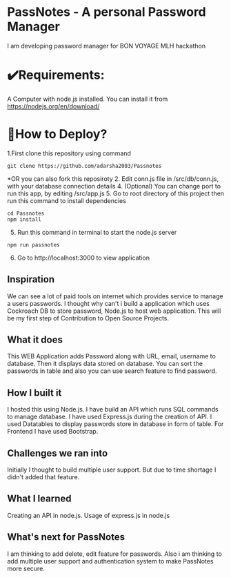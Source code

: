 # PassNotes - A personal Password Manager
I am developing password manager for BON VOYAGE MLH hackathon

# ✔️Requirements:

A Computer with node.js installed. You can install it from https://nodejs.org/en/download/

# 🤔How to Deploy?
1.First clone this repository using command
```
git clone https://github.com/adarsha2003/Passnotes
```
*OR you can also fork this reposiroty
2. Edit conn.js file in /src/db/conn.js, with your database connection details
4. (Optional) You can change port to run this app, by editing /src/app.js
5. Go to root directory of this project then run this command to install dependencies
```
cd Passnotes
npm install
```
5. Run this command in terminal to start the node.js server
```
npm run passnotes
```
6. Go to http://localhost:3000 to view application
## Inspiration
We can see a lot of paid tools on internet which provides service to manage a users passwords. I thought why can't i build a application which uses Cockroach DB to store password, Node.js to host web application. This will be my first step of Contribution to Open Source Projects.
## What it does
This WEB Application adds Password along with URL, email, username to database. Then it displays data stored on database. You can sort the passwords in table and also you can use search feature to find password.
## How I built it
I hosted this using Node.js. I have build an API which runs SQL commands to manage database. I have used Express.js during the creation of API. I used Datatables to display passwords store in database in form of table. For Frontend I have used Bootstrap.
## Challenges we ran into
Initially I thought to build multiple user support. But due to time shortage I didn't added that feature.
## What I learned
Creating an API in node.js. Usage of express.js in node.js
## What's next for PassNotes
I am thinking to add delete, edit feature for passwords. Also i am thinking to add multiple user support and authentication system to make PassNotes more secure. 
